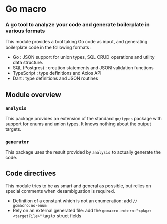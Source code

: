 # Go macro

### A go tool to analyze your code and generate boilerplate in various formats

This module provides a tool taking Go code as input, and generating boilerplate code in the following formats :

- Go : JSON support for union types, SQL CRUD operations and utility data structure.
- SQL (Postgres) : creation statements and JSON validation functions
- TypeScript : type definitions and Axios API
- Dart : type definitions and JSON routines

## Module overview

### `analysis`

This package provides an extension of the standard `go/types` package with support for enums and union types. It knows nothing about the output targets.

### `generator`

This package uses the result provided by `analysis` to actually generate the code.

## Code directives

This module tries to be as smart and general as possible, but relies on special comments when
desambiguation is required.

- Definition of a constant which is not an enumeration: add `// gomacro:no-enum`
- Rely on an external generated file: add the `gomacro-extern:"<pkg>:<targetFile>"` tag to struct fields
